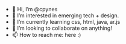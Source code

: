 - 👋 Hi, I’m @cpynes
- 👀 I’m interested in emerging tech + design.
- 🌱 I’m currently learning css, html, java, ar.js
- 💞️ I’m looking to collaborate on anything!
- 📫 How to reach me: here :)

<!---
cpynes/cpynes is a ✨ special ✨ repository because its `README.md` (this file) appears on your GitHub profile.
You can click the Preview link to take a look at your changes.
--->
